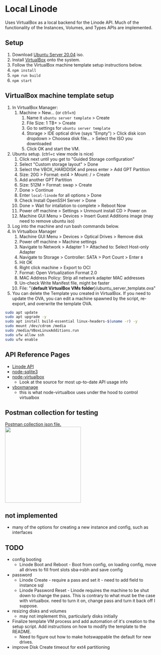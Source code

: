 # Local Linode

Uses VirtualBox as a local backend for the Linode API. Much of the functionality of the Instances, Volumes, and Types APIs are implemented.

## Setup

1. Download [Ubuntu Server 20.04](https://ubuntu.com/download/server) iso.
1. Install [VirtualBox](https://www.virtualbox.org/wiki/Downloads) onto the system.
1. Follow the VirtualBox machine template setup instructions below.
1. `npm install`
1. `npm run build`
1. `npm start`

## VirtualBox machine template setup

1. In VirtualBox Manager:
   1. Machine > New... (or ctrl+n)
      1. Name it `ubuntu server template` > Create
      1. File Size: 1 TB+ > Create
      1. Go to settings for `ubuntu server template`
      1. Storage > IDE optical drive (says "Empty") > Click disk icon dropdown > Choosea disk file... > Select the ISO you downloaded
      1. Click OK and start the VM.
1. Ubuntu setup. (ctrl+c view mode is nice)
   1. Click next until you get to "Guided Storage configuration"
   1. Select "Custom storage layout" > Done
   1. Select the VBOX_HARDDISK and press enter > Add GPT Partition
   1. Size: 20G > Format: ext4 > Mount: / > Create
   1. Add another GPT Partition
   1. Size: 512M > Format: swap > Create
   1. Done > Continue
   1. Enter `local-linode` for all options > Done
   1. Check Install OpenSSH Server > Done
   1. Done > Wait for intallation to complete > Reboot Now
   1. Power off machine > Settings > Unmount install CD > Power on
   1. Machine GUI Menu > Devices > Insert Guest Additions image (may need to remove ubuntu iso)
1. Log into the machine and run bash commands below.
1. In Virtualbox Manager
   1. Machine GUI Menu > Devices > Optical Drives > Remove disk
   1. Power off machine > Machine settings
   1. Navigate to Network > Adapter 1 > Attached to: Select Host-only Adapter
   1. Navigate to Storage > Controller: SATA > Port Count > Enter `8`
   1. Hit OK
   1. Right click machine > Export to OCI
   1. Format: Open Virtualization Format 2.0
   1. MAC Address Policy: Strip all network adapter MAC addresses
   1. Un-check Write Manifest file, might be faster
   1. File: "{**default VirtualBox VMs folder**}/ubuntu_server_template.ova"
1. You can delete the Template you created in VirtualBox. If you need to update the OVA, you can edit a machine spawned by the script, re-export, and overwrite the template OVA.

```bash
sudo apt update
sudo apt upgrade -y
sudo apt install build-essential linux-headers-$(uname -r) -y
sudo mount /dev/cdrom /media
sudo /media/VBoxLinuxAdditions.run
sudo ufw allow ssh
sudo ufw enable
```

## API Reference Pages

- [Linode API](https://www.linode.com/docs/api/)
- [node-sqlite3](https://github.com/mapbox/node-sqlite3/wiki/API)
- [node-virtualbox](https://github.com/Node-Virtualization/node-virtualbox)
  - Look at the source for most up-to-date API usage info
- [vboxmanage](https://www.virtualbox.org/manual/ch08.html)
  - this is what node-virtualbox uses under the hood to control virtualbox

## Postman collection for testing

<a href="/test/Local-Linode API.postman_collection.json">Postman collection json file.</a>
<br />
<img src="https://user-images.githubusercontent.com/6697473/132905188-759bc534-0529-4f3b-b18e-92ac8bc29ff4.png" width="250px" />

## not implemented

- many of the options for creating a new instance and config, such as interfaces

## TODO

- config booting
  - Linode Boot and Reboot - Boot from config, on loading config, move all drives to fill front slots sba->sbh and save config
- password
  - Linode Create - require a pass and set it - need to add field to instance sql
  - Linode Password Reset - Linode requires the machine to be shut down to change the pass. This is contrary to what must be the case with virtualbox. need to turn it on, change pass and turn it back off I suppose.
- resizing disks and volumes
  - may not implement this, particularly disks initially
- Finalize template VM process and add automation of it's creation to the setup script. Add instructions on how to modify the template to the README.
  - Need to figure out how to make hotswappable the default for new drives.
- improve Disk Create timeout for ext4 partitioning
